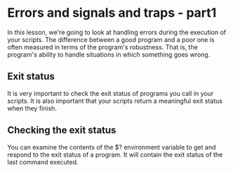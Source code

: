 # Errors and signals and traps - part1
In this lesson, we're going to look at handling errors during the execution of your scripts.
The difference between a good program and a poor one is often measured in terms of the program's robustness. That is, the program's ability to handle situations in which something goes wrong.

## Exit status
It is very important to check the exit status of programs you call in your scripts. It is also important that your scripts return a meaningful exit status when they finish.

## Checking the exit status
You can examine the contents of the $? environment variable to get and respond to the exit status of a program. It will contain the exit status of the last command executed.
<!--stackedit_data:
eyJoaXN0b3J5IjpbLTgyNDMzOTk2MCwtMjA4ODc0NjYxMl19
-->